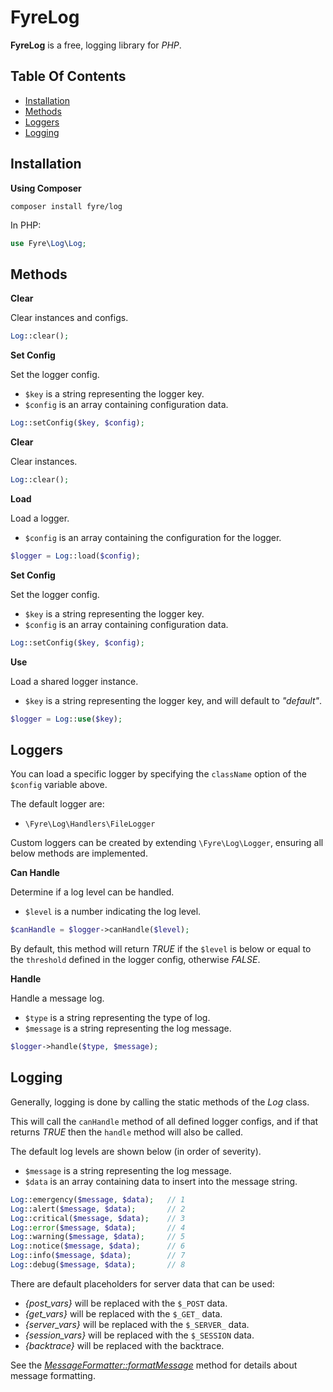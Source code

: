 # FyreLog

**FyreLog** is a free, logging library for *PHP*.


## Table Of Contents
- [Installation](#installation)
- [Methods](#methods)
- [Loggers](#loggers)
- [Logging](#logging)



## Installation

**Using Composer**

```
composer install fyre/log
```

In PHP:

```php
use Fyre\Log\Log;
```


## Methods

**Clear**

Clear instances and configs.

```php
Log::clear();
```

**Set Config**

Set the logger config.

- `$key` is a string representing the logger key.
- `$config` is an array containing configuration data.

```php
Log::setConfig($key, $config);
```

**Clear**

Clear instances.

```php
Log::clear();
```

**Load**

Load a logger.

- `$config` is an array containing the configuration for the logger.

```php
$logger = Log::load($config);
```

**Set Config**

Set the logger config.

- `$key` is a string representing the logger key.
- `$config` is an array containing configuration data.

```php
Log::setConfig($key, $config);
```

**Use**

Load a shared logger instance.

- `$key` is a string representing the logger key, and will default to *"default"*.

```php
$logger = Log::use($key);
```


## Loggers

You can load a specific logger by specifying the `className` option of the `$config` variable above.

The default logger are:
- `\Fyre\Log\Handlers\FileLogger`

Custom loggers can be created by extending `\Fyre\Log\Logger`, ensuring all below methods are implemented.

**Can Handle**

Determine if a log level can be handled.

- `$level` is a number indicating the log level.

```php
$canHandle = $logger->canHandle($level);
```

By default, this method will return *TRUE* if the `$level` is below or equal to the `threshold` defined in the logger config, otherwise *FALSE*.

**Handle**

Handle a message log.

- `$type` is a string representing the type of log.
- `$message` is a string representing the log message.

```php
$logger->handle($type, $message);
```


## Logging

Generally, logging is done by calling the static methods of the *Log* class.

This will call the `canHandle` method of all defined logger configs, and if that returns *TRUE* then the `handle` method will also be called.

The default log levels are shown below (in order of severity).

- `$message` is a string representing the log message.
- `$data` is an array containing data to insert into the message string.

```php
Log::emergency($message, $data);   // 1
Log::alert($message, $data);       // 2
Log::critical($message, $data);    // 3
Log::error($message, $data);       // 4
Log::warning($message, $data);     // 5
Log::notice($message, $data);      // 6
Log::info($message, $data);        // 7
Log::debug($message, $data);       // 8
```

There are default placeholders for server data that can be used:

- *{post_vars}* will be replaced with the `$_POST` data.
- *{get_vars}* will be replaced with the `$_GET_` data.
- *{server_vars}* will be replaced with the `$_SERVER_` data.
- *{session_vars}* will be replaced with the `$_SESSION` data.
- *{backtrace}* will be replaced with the backtrace.

See the [*MessageFormatter::formatMessage*](https://www.php.net/manual/en/messageformatter.formatmessage.php) method for details about message formatting.